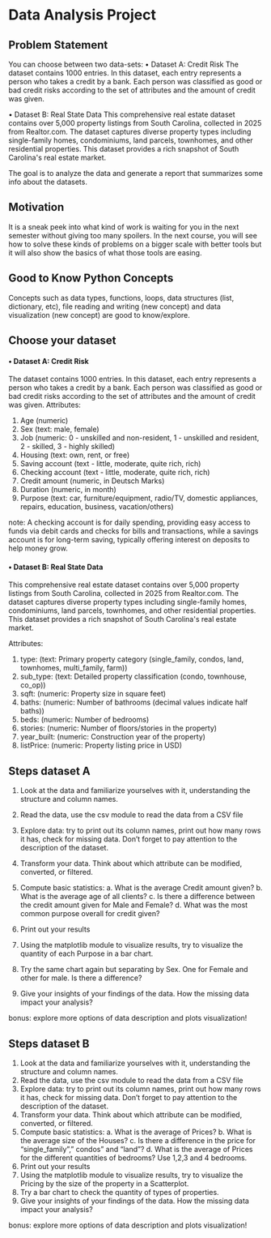 # Data Analysis Project

## Problem Statement
You can choose between two data-sets:
•	Dataset A: Credit  Risk
The dataset contains 1000 entries. In this dataset, each entry represents a person who takes a credit by a bank. Each person was classified as good or bad credit risks according to the set of attributes and the amount of credit was given. 

•	Dataset B: Real State Data
This comprehensive real estate dataset contains over 5,000 property listings from South Carolina, collected in 2025 from Realtor.com. The dataset captures diverse property types including single-family homes, condominiums, land parcels, townhomes, and other residential properties. This dataset provides a rich snapshot of South Carolina's real estate market.


The goal is to analyze the data and generate a report that summarizes some info about the datasets. 
##  Motivation
It is a sneak peek into what kind of work is waiting for you in the next semester without giving too many spoilers. In the next course, you will see how to solve these kinds of problems on a bigger scale with better tools but it will also show the basics of what those tools are easing.
##  Good to Know Python Concepts
Concepts such as data types, functions, loops, data structures (list, dictionary, etc), file reading and writing (new concept) and data visualization (new concept) are good to know/explore.




##  Choose your dataset
#### •	Dataset A: Credit  Risk
The dataset contains 1000 entries. In this dataset, each entry represents a person who takes a credit by a bank. Each person was classified as good or bad credit risks according to the set of attributes and the amount of credit was given. 
Attributes:
1.	Age (numeric)
2.	Sex (text: male, female)
3.	Job (numeric: 0 - unskilled and non-resident, 1 - unskilled and resident, 2 - skilled, 3 - highly skilled)
4.	Housing (text: own, rent, or free)
5.	Saving account (text - little, moderate, quite rich, rich)
6.	Checking account (text - little, moderate, quite rich, rich)
7.	Credit amount (numeric, in Deutsch Marks)
8.	Duration (numeric, in month)
9.	Purpose (text: car, furniture/equipment, radio/TV, domestic appliances, repairs, education, business, vacation/others)

note: A checking account is for daily spending, providing easy access to funds via debit cards and checks for bills and transactions, while a savings account is for long-term saving, typically offering interest on deposits to help money grow.

#### •	Dataset B: Real State Data
This comprehensive real estate dataset contains over 5,000 property listings from South Carolina, collected in 2025 from Realtor.com. The dataset captures diverse property types including single-family homes, condominiums, land parcels, townhomes, and other residential properties. This dataset provides a rich snapshot of South Carolina's real estate market.

Attributes:
1.	type: (text: Primary property category (single_family, condos, land, townhomes, multi_family, farm))
2.	sub_type: (text: Detailed property classification (condo, townhouse, co_op))
3.	sqft: (numeric: Property size in square feet)
4.	baths: (numeric: Number of bathrooms (decimal values indicate half baths))
5.	beds: (numeric: Number of bedrooms)
6.	stories: (numeric:  Number of floors/stories in the property)
7.	year_built: (numeric:  Construction year of the property)
8.	listPrice: (numeric:  Property listing price in USD)



##  Steps dataset A
1.	Look at the data and familiarize yourselves with it, understanding the structure and column names.
2.	Read the data, use the csv module to read the data from a CSV file
3.	Explore data: try to print out its column names, print out how many rows it has, check for missing data. 
Don’t forget to pay attention to the description of the dataset.
4.	Transform your data. Think about which attribute can be modified, converted, or filtered.

5.	Compute basic statistics:
a.	What is the average Credit amount given?
b.	What is the average age of all clients?
c.	Is there a difference between the credit amount given for Male and Female?
d.	What was the most common purpose overall for credit given? 
6.	Print out your results
7.	Using the matplotlib module to visualize results, try to visualize the quantity of each Purpose in a bar chart. 
8.	Try the same chart again but separating by Sex. One for Female and other for male. Is there a difference?
9.	Give your insights of your findings of the data. How the missing data impact your analysis? 

bonus: explore more options of data description and plots visualization!

##  Steps dataset B
1.	Look at the data and familiarize yourselves with it, understanding the structure and column names.
2.	Read the data, use the csv module to read the data from a CSV file
3.	Explore data: try to print out its column names, print out how many rows it has, check for missing data. 
Don’t forget to pay attention to the description of the dataset.
4.	Transform your data. Think about which attribute can be modified, converted, or filtered. 
5.	Compute basic statistics:
a.	What is the average of Prices?
b.	What is the average size of the Houses?
c.	Is there a difference in the price for “single_family”,” condos” and “land”?
d.	What is the average of Prices for the different quantities of bedrooms? Use 1,2,3 and 4 bedrooms. 
6.	Print out your results
7.	Using the matplotlib module to visualize results, try to visualize the Pricing by the size of the property in a Scatterplot. 
8.	Try a bar chart to check the quantity of types of properties. 
9.	Give your insights of your findings of the data. How the missing data impact your analysis? 

bonus: explore more options of data description and plots visualization!
